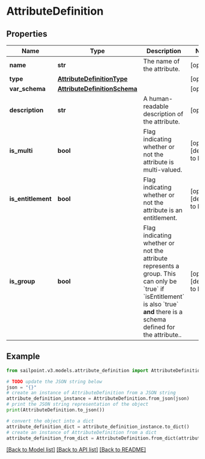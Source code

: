 # AttributeDefinition


## Properties

Name | Type | Description | Notes
------------ | ------------- | ------------- | -------------
**name** | **str** | The name of the attribute. | [optional] 
**type** | [**AttributeDefinitionType**](AttributeDefinitionType.md) |  | [optional] 
**var_schema** | [**AttributeDefinitionSchema**](AttributeDefinitionSchema.md) |  | [optional] 
**description** | **str** | A human-readable description of the attribute. | [optional] 
**is_multi** | **bool** | Flag indicating whether or not the attribute is multi-valued. | [optional] [default to False]
**is_entitlement** | **bool** | Flag indicating whether or not the attribute is an entitlement. | [optional] [default to False]
**is_group** | **bool** | Flag indicating whether or not the attribute represents a group. This can only be &#x60;true&#x60; if &#x60;isEntitlement&#x60; is also &#x60;true&#x60; **and** there is a schema defined for the attribute..  | [optional] [default to False]

## Example

```python
from sailpoint.v3.models.attribute_definition import AttributeDefinition

# TODO update the JSON string below
json = "{}"
# create an instance of AttributeDefinition from a JSON string
attribute_definition_instance = AttributeDefinition.from_json(json)
# print the JSON string representation of the object
print(AttributeDefinition.to_json())

# convert the object into a dict
attribute_definition_dict = attribute_definition_instance.to_dict()
# create an instance of AttributeDefinition from a dict
attribute_definition_from_dict = AttributeDefinition.from_dict(attribute_definition_dict)
```
[[Back to Model list]](../README.md#documentation-for-models) [[Back to API list]](../README.md#documentation-for-api-endpoints) [[Back to README]](../README.md)


